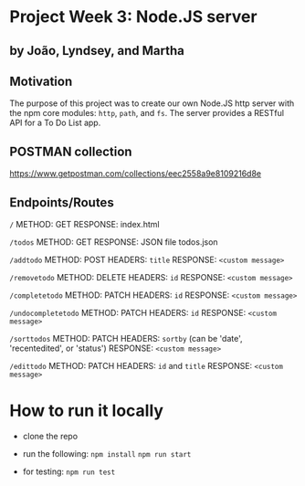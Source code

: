 # Project Week 3: Node.JS server

## by João, Lyndsey, and Martha

## Motivation

The purpose of this project was to create our own Node.JS http server with the npm core modules: `http`, `path`, and `fs`. The server provides a RESTful API for a To Do List app.

## POSTMAN collection

https://www.getpostman.com/collections/eec2558a9e8109216d8e

## Endpoints/Routes

`/`
METHOD: GET
RESPONSE: index.html

`/todos`
METHOD: GET
RESPONSE: JSON file todos.json

`/addtodo`
METHOD: POST
HEADERS: `title`
RESPONSE: `<custom message>`

`/removetodo`
METHOD: DELETE
HEADERS: `id`
RESPONSE: `<custom message>`

`/completetodo`
METHOD: PATCH
HEADERS: `id`
RESPONSE: `<custom message>`

`/undocompletetodo`
METHOD: PATCH
HEADERS: `id`
RESPONSE: `<custom message>`

`/sorttodos`
METHOD: PATCH
HEADERS: `sortby` (can be 'date', 'recentedited', or 'status')
RESPONSE: `<custom message>`

`/edittodo`
METHOD: PATCH
HEADERS: `id` and `title`
RESPONSE: `<custom message>`

# How to run it locally

-   clone the repo
-   run the following:
    `npm install`
    `npm run start`

-   for testing:
    `npm run test`
